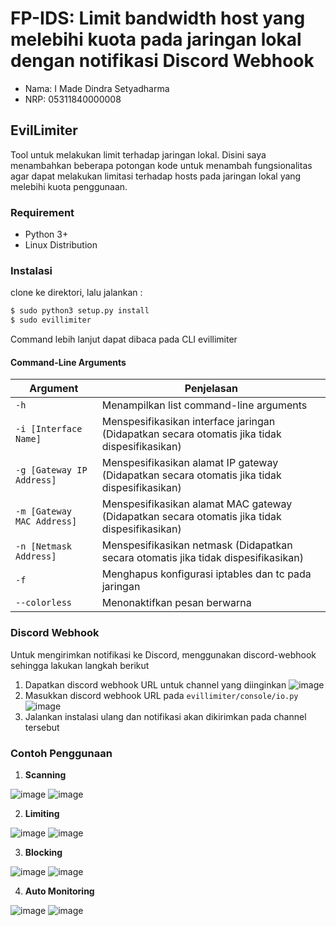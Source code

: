 # FP-IDS: Limit bandwidth host yang melebihi kuota pada jaringan lokal dengan notifikasi Discord Webhook

* Nama: I Made Dindra Setyadharma
* NRP: 05311840000008

## EvilLimiter

Tool untuk melakukan limit terhadap jaringan lokal. Disini saya menambahkan beberapa potongan kode untuk menambah fungsionalitas agar dapat melakukan limitasi terhadap hosts pada jaringan lokal yang melebihi kuota penggunaan.

### Requirement

* Python 3+
* Linux Distribution

### Instalasi

clone ke direktori, lalu jalankan :

```bash
$ sudo python3 setup.py install
$ sudo evillimiter
```

Command lebih lanjut dapat dibaca pada CLI evillimiter

#### Command-Line Arguments

| Argument | Penjelasan |
| -------- | ----------- |
| ```-h``` | Menampilkan list command-line arguments |
| ```-i [Interface Name]``` | Menspesifikasikan interface jaringan (Didapatkan secara otomatis jika tidak dispesifikasikan)|
| ```-g [Gateway IP Address]``` | Menspesifikasikan alamat IP gateway (Didapatkan secara otomatis jika tidak dispesifikasikan)||
| ```-m [Gateway MAC Address]``` | Menspesifikasikan alamat MAC gateway (Didapatkan secara otomatis jika tidak dispesifikasikan)||
| ```-n [Netmask Address]``` | Menspesifikasikan netmask (Didapatkan secara otomatis jika tidak dispesifikasikan)||
| ```-f``` | Menghapus konfigurasi iptables dan tc pada jaringan|
| ```--colorless``` | Menonaktifkan pesan berwarna|

### Discord Webhook

Untuk mengirimkan notifikasi ke Discord, menggunakan discord-webhook sehingga lakukan langkah berikut

1. Dapatkan discord webhook URL untuk channel yang diinginkan
![image](https://user-images.githubusercontent.com/17781660/104198950-d0687680-5461-11eb-9549-9ec6ca18d435.png)
2. Masukkan discord webhook URL pada `evillimiter/console/io.py`
![image](https://user-images.githubusercontent.com/17781660/104199223-22110100-5462-11eb-9290-d09ef0788850.png)
3. Jalankan instalasi ulang dan notifikasi akan dikirimkan pada channel tersebut

### Contoh Penggunaan

1. **Scanning**

![image](https://user-images.githubusercontent.com/17781660/104325424-9bbcf380-5523-11eb-9a11-27812f0ff74c.png)
![image](https://user-images.githubusercontent.com/17781660/104325519-ad9e9680-5523-11eb-8b4f-4d16d216c9bc.png)

2. **Limiting**

![image](https://user-images.githubusercontent.com/17781660/104325653-d4f56380-5523-11eb-8e08-07fe01ac22a5.png)
![image](https://user-images.githubusercontent.com/17781660/104325679-dd4d9e80-5523-11eb-8068-4351472ff7ad.png)

3. **Blocking**

![image](https://user-images.githubusercontent.com/17781660/104326058-3ddcdb80-5524-11eb-869e-a0eb7437a794.png)
![image](https://user-images.githubusercontent.com/17781660/104326096-47664380-5524-11eb-8927-21abc800d3b7.png)

4. **Auto Monitoring**

![image](https://user-images.githubusercontent.com/17781660/104326404-ac219e00-5524-11eb-89f4-e43631e37754.png)
![image](https://user-images.githubusercontent.com/17781660/104326494-c196c800-5524-11eb-9a80-6353959acfdd.png)
